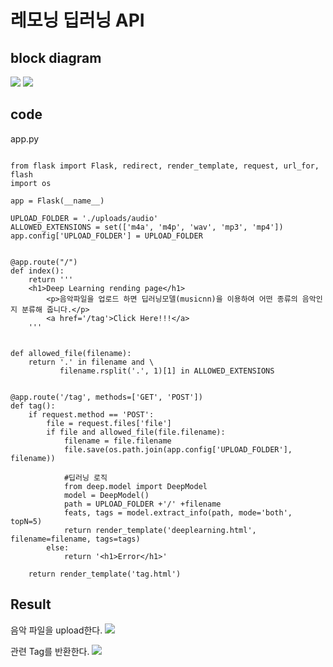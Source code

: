 # 레모닝 딥러닝 API 

## block diagram

<img src='https://github.com/YunaSon/Prography/blob/master/P6-5_LEMORNING/img/%EC%A0%84%EC%B2%B4block.png'>

<img src='https://github.com/YunaSon/Prography/blob/master/P6-5_LEMORNING/img/flask%EB%82%B4%EB%B6%80block.png'>



## code
app.py
```

from flask import Flask, redirect, render_template, request, url_for, flash
import os

app = Flask(__name__)

UPLOAD_FOLDER = './uploads/audio'
ALLOWED_EXTENSIONS = set(['m4a', 'm4p', 'wav', 'mp3', 'mp4'])
app.config['UPLOAD_FOLDER'] = UPLOAD_FOLDER


@app.route("/")
def index():
    return '''
    <h1>Deep Learning rending page</h1>
        <p>음악파일을 업로드 하면 딥러닝모델(musicnn)을 이용하여 어떤 종류의 음악인지 분류해 줍니다.</p>
        <a href='/tag'>Click Here!!!</a>
    '''


def allowed_file(filename):
    return '.' in filename and \
           filename.rsplit('.', 1)[1] in ALLOWED_EXTENSIONS


@app.route('/tag', methods=['GET', 'POST'])
def tag():
    if request.method == 'POST':
        file = request.files['file']
        if file and allowed_file(file.filename):
            filename = file.filename
            file.save(os.path.join(app.config['UPLOAD_FOLDER'], filename))

            #딥러닝 로직
            from deep.model import DeepModel
            model = DeepModel()
            path = UPLOAD_FOLDER +'/' +filename
            feats, tags = model.extract_info(path, mode='both', topN=5)
            return render_template('deeplearning.html', filename=filename, tags=tags)
        else:
            return '<h1>Error</h1>'

    return render_template('tag.html')
```


## Result

음악 파일을 upload한다. 
<img src='https://github.com/YunaSon/Prography/blob/master/P6-5_LEMORNING/img/r1.png'>

관련 Tag를 반환한다. 
<img src='https://github.com/YunaSon/Prography/blob/master/P6-5_LEMORNING/img/r2.png'>
